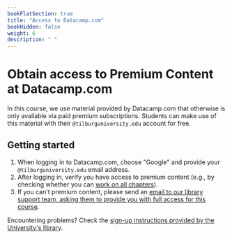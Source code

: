 ```yaml
---
bookFlatSection: true
title: "Access to Datacamp.com"
bookHidden: false
weight: 6
description: " "
---
```


# Obtain access to Premium Content at Datacamp.com

In this course, we use material provided by Datacamp.com that otherwise is only available via paid premium subscriptions. Students can make use of this material with their `@tilburguniversity.edu` account for free.

## Getting started

1) When logging in to Datacamp.com, choose "Google" and provide your `@tilburguniversity.edu` email address.
2) After logging in, verify you have access to premium content (e.g., by checking whether you can [work on all chapters](https://datacamp.com/courses/intermediate-r)).
3) If you can't premium content, please send an [email to our library support team, asking them to provide you with full access for this course](mailto:Library-Scienceskills@tilburguniversity.edu).

Encountering problems? Check the [sign-up instructions provided by the University's library](https://www.tilburguniversity.edu/students/skills/programming). <!--External students are encouraged to buy a subscription for the duration of this course.-->
